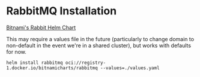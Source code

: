 # RabbitMQ Installation

[Bitnami's Rabbit Helm Chart](https://github.com/bitnami/charts/tree/master/bitnami/rabbitmq)

This may require a values file in the future (particularly to change domain to non-default in the event we're in a shared cluster), but works with defaults for now.

```shell
helm install rabbitmq oci://registry-1.docker.io/bitnamicharts/rabbitmq --values=./values.yaml
```
